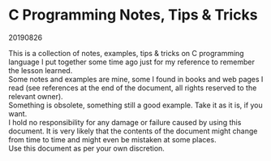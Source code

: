# C Programming Notes, Tips & Tricks

20190826

This is a collection of notes, examples, tips & tricks on C programming language I put together some time ago just for my reference to remember the lesson learned. \
Some notes and examples are mine, some I found in books and web pages I read (see references at the end of the document, all rights reserved to the relevant owner). \
Something is obsolete, something still a good example. Take it as it is, if you want. \
I hold no responsibility for any damage or failure caused by using this document. It is very likely that the contents of the document might change from time to time and might even be mistaken at some places. \
Use this document as per your own discretion.

